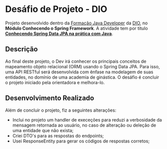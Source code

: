 # Desáfio de Projeto - DIO

Projeto desenvolvido dentro da [Formação Java Developer](https://web.dio.me/track/81c4cf08-5cef-43f6-a579-1e0158bd9da6) da [DIO](https://www.dio.me/), no **Módulo Conhecendo o Spring Framework**. A atividade tem por titulo **[Conhecendo Spring Data JPA na prática com Java](https://web.dio.me/project/conhecendo-spring-data-jpa-na-pratica-com-java/learning/abd511f0-a5be-4f02-a204-03eb2614a12a?back=/track/formacao-java-developer&tab=undefined&moduleId=undefined)**.

## Descrição

Ao final deste projeto, o Dev irá conhecer os principais conceitos de mapeamento objeto relacional (ORM) usando o Spring Data JPA. Para isso, uma API RESTful será desenvolvida com ênfase na modelagem de suas entidades, no domínio de uma academia de ginástica.
O desáfio é concluir o projeto iniciado pela orientadora e melhora-lo.

## Desenvolvimento Realizado

Além de concluir o projeto, fiz a seguintes alterações:
* Inclui no projeto um handler de execeções para reduzi a verbosidade da mensagem retornada ao usuário, no caso de alteração ou deleção de uma entidade que não exista;
* Criei DTO's para as respostas do endpoints;
* Usei ResponseEntity para gerar os códigos de respostas corretos;